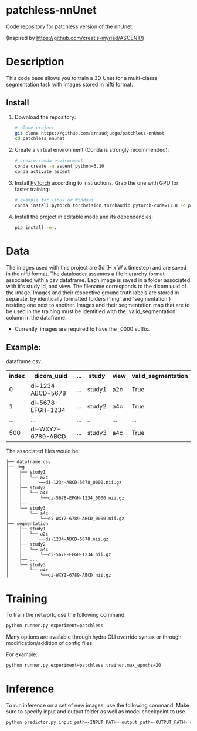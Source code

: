 # patchless-nnUnet

Code repository for patchless version of the nnUnet.

(Inspired by https://github.com/creatis-myriad/ASCENT/)

# Description

This code base allows you to train a 3D Unet for a multi-classs segmentation task with images stored in nifti format.

## Install

1. Download the repository:
   ```bash
   # clone project
   git clone https://github.com/arnaudjudge/patchless-nnUnet
   cd patchless_nnunet
   ```
2. Create a virtual environment (Conda is strongly recommended):
   ```bash
   # create conda environment
   conda create -n ascent python=3.10
   conda activate ascent
   ```
3. Install [PyTorch](https://pytorch.org/get-started/locally/) according to instructions. Grab the one with GPU for faster training:
   ```bash
   # example for linux or Windows
   conda install pytorch torchvision torchaudio pytorch-cuda=11.8 -c pytorch -c nvidia
   ```
4. Install the project in editable mode and its dependencies:
   ```bash
   pip install -e .
   ```

# Data

The images used with this project are 3d (H x W x timestep) and are saved in the nifti format.
The dataloader assumes a file hierarchy format associated with a csv dataframe.
Each image is saved in a folder associated with it's study id, and view.
The filename corresponds to the dicom uuid of the image.
Images and their respective ground truth labels are stored in separate, by identically formatted folders ('img' and 'segmentation') residing one next to another.
Images and their segmentation map that are to be used in the training must be identified with the 'valid_segmentation' column in the dataframe.
* Currently, images are required to have the _0000 suffix.
## Example:

dataframe.csv:

| index | dicom_uuid        | ... | study  | view | valid_segmentation |
|-------|-------------------|-----|--------|------|--------------------|
| 0     | di-1234-ABCD-5678 | ... | study1 | a2c  | True               |
| 1     | di-5678-EFGH-1234 | ... | study2 | a4c  | True               |
| ...   | ...               | ... | ...    | ...  | ...                |
| 500   | di-WXYZ-6789-ABCD | ... | study3 | a4c  | True               |

The associated files would be:
```
├── dataframe.csv
├── img
│    ├── study1
│    │   └── a2c
│    │      └──di-1234-ABCD-5678_0000.nii.gz
│    ├── study2
│    │   └── a4c
│    │       └──di-5678-EFGH-1234_0000.nii.gz
│    ├── ...
│    └── study3
│        └── a4c
│            └──di-WXYZ-6789-ABCD_0000.nii.gz
├── segmentation
│    ├── study1
│    │   └── a2c
│    │      └──di-1234-ABCD-5678.nii.gz
│    ├── study2
│    │   └── a4c
│    │       └──di-5678-EFGH-1234.nii.gz
│    ├── ...
│    └── study3
│        └── a4c
│            └──di-WXYZ-6789-ABCD.nii.gz
```
# Training

To train the network, use the following command:
```bash
python runner.py experiment=patchless
```
Many options are available through hydra CLI override syntax or through modification/addition of config files.

For example:
```bash
python runner.py experiment=patchless trainer.max_epochs=20
```

# Inference

To run inference on a set of new images, use the following command. Make sure to specify input and output folder as well as model checkpoint to use.
```bash
python predictor.py input_path=<INPUT_PATH> output_path=<OUTPUT_PATH> ckpt_path=<CKPT_PATH>
```
